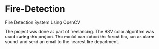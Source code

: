 # Fire-Detection
Fire Detection System Using OpenCV

The project was done as part of freelancing.
The HSV color algorithm was used during this project. 
The model can detect the forest fire, set an alarm sound, and send an email to the nearest fire department.
